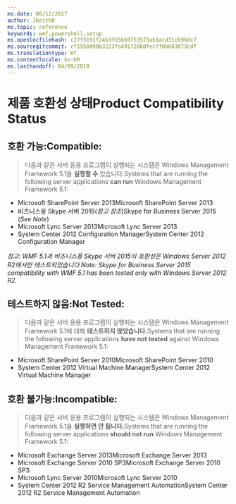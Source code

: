 ```yaml
---
ms.date: 06/12/2017
author: JKeithB
ms.topic: reference
keywords: wmf,powershell,setup
ms.openlocfilehash: c27f3191f24b3fb5bb9753573ab1acd31c696dc7
ms.sourcegitcommit: cf195b090b3223fa4917206dfec7f0b603873cdf
ms.translationtype: HT
ms.contentlocale: ko-KR
ms.lasthandoff: 04/09/2018
---
```

# <a name="product-compatibility-status"></a><span data-ttu-id="fe4b8-102">제품 호환성 상태</span><span class="sxs-lookup"><span data-stu-id="fe4b8-102">Product Compatibility Status</span></span>

## <a name="compatible"></a><span data-ttu-id="fe4b8-103">호환 가능:</span><span class="sxs-lookup"><span data-stu-id="fe4b8-103">Compatible:</span></span>
> <span data-ttu-id="fe4b8-104">다음과 같은 서버 응용 프로그램이 실행되는 시스템은 Windows Management Framework 5.1을 **실행할 수** 있습니다.</span><span class="sxs-lookup"><span data-stu-id="fe4b8-104">Systems that are running the following server applications **can run** Windows Management Framework 5.1:</span></span>

- <span data-ttu-id="fe4b8-105">Microsoft SharePoint Server 2013</span><span class="sxs-lookup"><span data-stu-id="fe4b8-105">Microsoft SharePoint Server 2013</span></span>
- <span data-ttu-id="fe4b8-106">비즈니스용 Skype 서버 2015(_참고 참조_)</span><span class="sxs-lookup"><span data-stu-id="fe4b8-106">Skype for Business Server 2015 (_See Note_)</span></span>
- <span data-ttu-id="fe4b8-107">Microsoft Lync Server 2013</span><span class="sxs-lookup"><span data-stu-id="fe4b8-107">Microsoft Lync Server 2013</span></span>
- <span data-ttu-id="fe4b8-108">System Center 2012 Configuration Manager</span><span class="sxs-lookup"><span data-stu-id="fe4b8-108">System Center 2012 Configuration Manager</span></span>

<span data-ttu-id="fe4b8-109">_참고: WMF 5.1과 비즈니스용 Skype 서버 2015의 호환성은 Windows Server 2012 R2에서만 테스트되었습니다._</span><span class="sxs-lookup"><span data-stu-id="fe4b8-109">_Note: Skype for Business Server 2015 compatibility with WMF 5.1 has been tested only with Windows Server 2012 R2._</span></span>

## <a name="not-tested"></a><span data-ttu-id="fe4b8-110">테스트하지 않음:</span><span class="sxs-lookup"><span data-stu-id="fe4b8-110">Not Tested:</span></span>
> <span data-ttu-id="fe4b8-111">다음과 같은 서버 응용 프로그램이 실행되는 시스템은 Windows Management Framework 5.1에 대해 **테스트하지 않았습니다.**</span><span class="sxs-lookup"><span data-stu-id="fe4b8-111">Systems that are running the following server applications **have not tested** against Windows Management Framework 5.1:</span></span>

- <span data-ttu-id="fe4b8-112">Microsoft SharePoint Server 2010</span><span class="sxs-lookup"><span data-stu-id="fe4b8-112">Microsoft SharePoint Server 2010</span></span>
- <span data-ttu-id="fe4b8-113">System Center 2012 Virtual Machine Manager</span><span class="sxs-lookup"><span data-stu-id="fe4b8-113">System Center 2012 Virtual Machine Manager</span></span>

## <a name="incompatible"></a><span data-ttu-id="fe4b8-114">호환 불가능:</span><span class="sxs-lookup"><span data-stu-id="fe4b8-114">Incompatible:</span></span>
> <span data-ttu-id="fe4b8-115">다음과 같은 서버 응용 프로그램이 실행되는 시스템은 Windows Management Framework 5.1을 **실행하면 안 됩니다.**</span><span class="sxs-lookup"><span data-stu-id="fe4b8-115">Systems that are running the following server applications **should not run** Windows Management Framework 5.1:</span></span>

- <span data-ttu-id="fe4b8-116">Microsoft Exchange Server 2013</span><span class="sxs-lookup"><span data-stu-id="fe4b8-116">Microsoft Exchange Server 2013</span></span>
- <span data-ttu-id="fe4b8-117">Microsoft Exchange Server 2010 SP3</span><span class="sxs-lookup"><span data-stu-id="fe4b8-117">Microsoft Exchange Server 2010 SP3</span></span>
- <span data-ttu-id="fe4b8-118">Microsoft Lync Server 2010</span><span class="sxs-lookup"><span data-stu-id="fe4b8-118">Microsoft Lync Server 2010</span></span>
- <span data-ttu-id="fe4b8-119">System Center 2012 R2 Service Management Automation</span><span class="sxs-lookup"><span data-stu-id="fe4b8-119">System Center 2012 R2 Service Management Automation</span></span>
